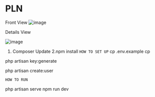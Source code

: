 # PLN
 Front View
![image](https://github.com/user-attachments/assets/b8794a57-4109-4b27-a7c4-f0d249240731)

Details View

![image](https://github.com/user-attachments/assets/27fcc708-f12a-47ae-8063-715f9e31d064)


1. Composer Update
2.npm install
`` HOW TO SET UP ``
cp .env.example cp

php artisan key:generate

php artisan create:user

 `` HOW TO RUN ``


php artisan serve
npm run dev
